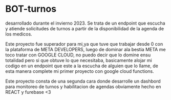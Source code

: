 # BOT-turnos
desarrollado durante el invierno 2023. Se trata de un endpoint que escucha y atiende solicitudes de turnos a partir de la disponibilidad de la agenda de los medicos.

Este proyecto fue superador para mi,ya que tuve que trabajar desde 0 con la plataforma de META DEVELOPERS, luego de dominar ala bestia  META me toco tratar con GOOGLE CLOUD, no puedo decir que lo domine ensu totalidad pero si  que obtuve lo que necesitaba, basicamente alojar mi codigo en un endpoint que este a la escucha de alguien que lo llame, de esta manera complete mi primer proyecto con google cloud functions.

Este proyecto consta de una segunda cara donde desarrolle un dashbord para monitoreo de turnos y habilitacion de agendas obviamente hecho en  REACT y furebase <3 
